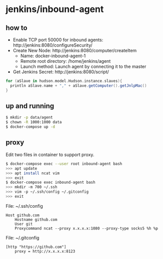 jenkins/inbound-agent
=====================

## how to

- Enable TCP port 50000 for inbound agents: http://jenkins:8080/configureSecurity/
- Create New Node: http://jenkins:8080/computer/createItem
  - Name: docker-inbound-agent-1
  - Remote root directory: /home/jenkins/agent
  - Launch method: Launch agent by connecting it to the master
- Get Jenkins Secret: http://jenkins:8080/script/

```groovy
for (aSlave in hudson.model.Hudson.instance.slaves){
  println aSlave.name + "," + aSlave.getComputer().getJnlpMac()
}
```

## up and running

```bash
$ mkdir -p data/agent
$ chown -R 1000:1000 data
$ docker-compose up -d
```

## proxy

Edit two files in container to support proxy.

```bash
$ docker-compose exec --user root inbound-agent bash
>>> apt update
>>> apt install ncat vim
>>> exit
$ docker-compose exec inbound-agent bash
>>> mkdir -m 700 ~/.ssh
>>> vim -p ~/.ssh/config ~/.gitconfig
>>> exit
```

File: ~/.ssh/config

```
Host github.com
    Hostname github.com
    User git
    Proxycommand ncat --proxy x.x.x.x:1080 --proxy-type socks5 %h %p
```

File: ~/.gitconfig

```
[http "https://github.com"]
	proxy = http://x.x.x.x:8123
```

